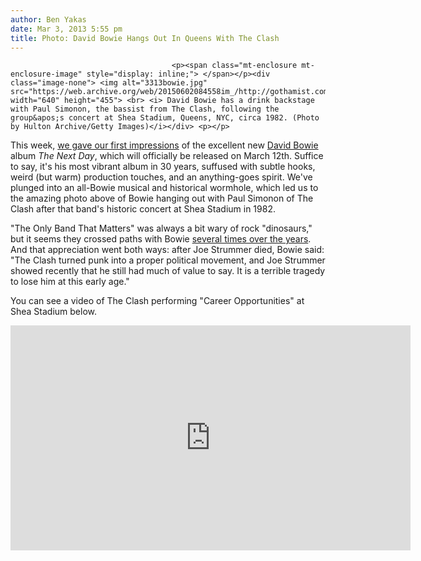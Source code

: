 ```yaml
---
author: Ben Yakas
date: Mar 3, 2013 5:55 pm
title: Photo: David Bowie Hangs Out In Queens With The Clash
---
```


	
										<p><span class="mt-enclosure mt-enclosure-image" style="display: inline;"> </span></p><div class="image-none"> <img alt="3313bowie.jpg" src="https://web.archive.org/web/20150602084558im_/http://gothamist.com/attachments/byakas/3313bowie.jpg" width="640" height="455"> <br> <i> David Bowie has a drink backstage with Paul Simonon, the bassist from The Clash, following the group&apos;s concert at Shea Stadium, Queens, NYC, circa 1982. (Photo by Hulton Archive/Getty Images)</i></div> <p></p>

<p>This week, <a href="https://web.archive.org/web/20150602084558/http://gothamist.com/2013/03/01/listen_now_to_the_excellent_new_dav.php">we gave our first impressions</a> of the excellent new <a href="https://web.archive.org/web/20150602084558/http://gothamist.com/tags/davidbowie">David Bowie</a> album <em>The Next Day</em>, which will officially be released on March 12th. Suffice to say, it&apos;s his most vibrant album in 30 years, suffused with subtle hooks, weird (but warm) production touches, and an anything-goes spirit. We&apos;ve plunged into an all-Bowie musical and historical wormhole, which led us to the amazing photo above of Bowie hanging out with Paul Simonon of The Clash after that band&apos;s historic concert at Shea Stadium in 1982. </p>

<p>&quot;The Only Band That Matters&quot; was always a bit wary of rock &quot;dinosaurs,&quot; but it seems they crossed paths with Bowie <a href="https://web.archive.org/web/20150602084558/http://www.theclashblog.com/david-bowie-and-the-clash/">several times over the years</a>. And that appreciation went both ways: after Joe Strummer died, Bowie said: &quot;The Clash turned punk into a proper political movement, and Joe Strummer showed recently that he still had much of value to say. It is a terrible tragedy to lose him at this early age.&quot;</p>

<p>You can see a video of The Clash performing &quot;Career Opportunities&quot; at Shea Stadium below.</p>

<p><iframe width="640" height="360" src="https://web.archive.org/web/20150602084558if_/http://www.youtube.com/embed/THvYXN0fJF4" frameborder="0" allowfullscreen></iframe></p>					
										
									
				